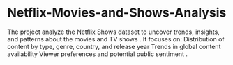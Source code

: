 # Netflix-Movies-and-Shows-Analysis
The project analyze the Netflix Shows dataset to uncover trends, insights, and patterns about the movies and TV shows . It focuses on:  Distribution of content by type, genre, country, and release year  Trends in global content availability  Viewer preferences and potential public sentiment  .
